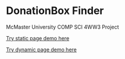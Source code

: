 # DonationBox Finder

McMaster University COMP SCI 4WW3 Project

[Try static page demo here](https://mclstbl.github.io/DonationBoxFinder/)

[Try dynamic page demo here](http://35.162.11.110/)
